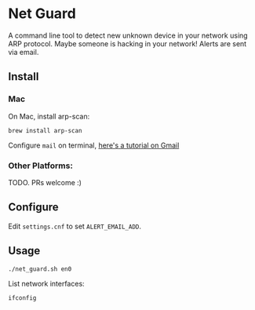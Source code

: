 # Net Guard

A command line tool to detect new unknown device in your network using ARP protocol. Maybe someone is hacking in your network! Alerts are sent via email.

## Install 

### Mac

On Mac, install arp-scan:

`brew install arp-scan`

Configure `mail` on terminal, [here's a tutorial on Gmail](http://codana.me/2014/11/23/sending-gmail-from-os-x-yosemite-terminal/)

### Other Platforms:

TODO. PRs welcome :)


## Configure

Edit `settings.cnf` to set `ALERT_EMAIL_ADD`. 

## Usage

`./net_guard.sh en0`

List network interfaces:

`ifconfig`






